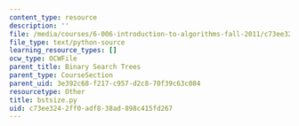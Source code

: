 ```yaml
---
content_type: resource
description: ''
file: /media/courses/6-006-introduction-to-algorithms-fall-2011/c73ee3242ff0adf838ad898c415fd267_bstsize.py
file_type: text/python-source
learning_resource_types: []
ocw_type: OCWFile
parent_title: Binary Search Trees
parent_type: CourseSection
parent_uid: 3e392c68-f217-c957-d2c8-70f39c63c084
resourcetype: Other
title: bstsize.py
uid: c73ee324-2ff0-adf8-38ad-898c415fd267
---
```

